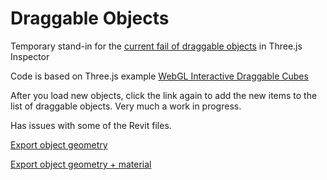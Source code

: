 Draggable Objects
===

Temporary stand-in for the [current fail of draggable objects]( https://github.com/zz85/zz85-bookmarklets/issues/8 ) in Three.js Inspector

Code is based on Three.js example [WebGL Interactive Draggable Cubes]( https://github.com/mrdoob/three.js/blob/master/examples/webgl_interactive_draggablecubes.html )

After you load new objects, click the link again to add the new items to the list of draggable objects. Very much a work in progress.

Has issues with some of the Revit files.

[Export object geometry]( #export-geometry-to-json.js#  )

[Export object geometry + material]( #export-object-to-json.js#  )
